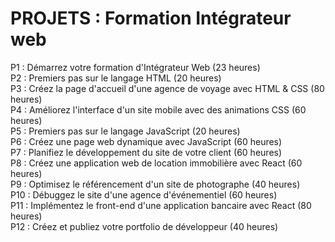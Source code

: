 # PROJETS : Formation Intégrateur web

P1 : Démarrez votre formation d'Intégrateur Web (23 heures)  
P2 : Premiers pas sur le langage HTML (20 heures)  
P3 : Créez la page d'accueil d'une agence de voyage avec HTML & CSS (80 heures)  
P4 : Améliorez l'interface d'un site mobile avec des animations CSS (60 heures)  
P5 : Premiers pas sur le langage JavaScript (20 heures)  
P6 : Créez une page web dynamique avec JavaScript (60 heures)  
P7 : Planifiez le développement du site de votre client (60 heures)  
P8 : Créez une application web de location immobilière avec React (60 heures)  
P9 : Optimisez le référencement d'un site de photographe (40 heures)  
P10 : Débuggez le site d'une agence d'événementiel (60 heures)  
P11 : Implémentez le front-end d'une application bancaire avec React (80 heures)  
P12 : Créez et publiez votre portfolio de développeur (40 heures)  
